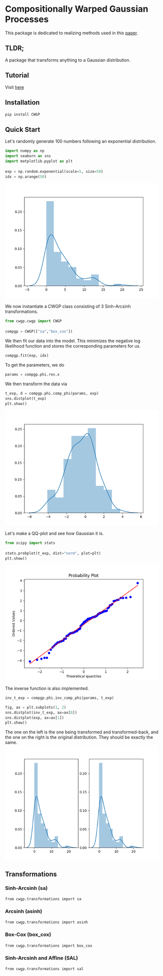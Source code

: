 # Compositionally Warped Gaussian Processes
This package is dedicated to realizing methods used in this [paper](https://arxiv.org/abs/1906.09665).


## TLDR;
A package that transforms anything to a Gaussian distribution.

## Tutorial

Visit [here](./examples/cwgp_beta.ipynb)

## Installation
`pip install CWGP`

## Quick Start

Let's randomly generate 100 numbers following an exponential distribution.
``` python
import numpy as np
import seaborn as sns
import matplotlib.pyplot as plt

exp = np.random.exponential(scale=5, size=50)
idx = np.arange(50)
```
![](./images/1.png)

We now instantiate a CWGP class consisting of 3 Sinh-Arcsinh transformations. 
``` python
from cwgp.cwgp import CWGP

compgp = CWGP(["sa","box_cox"])
```

We then fit our data into the model. This minimizes the negative log likelihood function and stores the corresponding parameters for us.
``` python
compgp.fit(exp, idx)
```

To get the parameters, we do
``` python
params = compgp.phi.res.x
```

We then transform the data via

``` python
t_exp, d = compgp.phi.comp_phi(params, exp)
sns.distplot(t_exp)
plt.show()
```
![](./images/2.png)

Let's make a QQ-plot and see how Gaussian it is.
``` python
from scipy import stats

stats.probplot(t_exp, dist="norm", plot=plt)
plt.show()
```
![](./images/3.png)

The inverse function is also implemented.
``` python
inv_t_exp = compgp.phi.inv_comp_phi(params, t_exp)
```

``` python
fig, ax = plt.subplots(1, 2)
sns.distplot(inv_t_exp, ax=ax[0])
sns.distplot(exp, ax=ax[1])
plt.show()
```

The one on the left is the one being transformed and transformed-back, and the one on the right is the original distribution.
They should be exactly the same.  
![](./images/4.png)

## Transformations

### Sinh-Arcsinh (sa)

`from cwgp.transformations import sa`

### Arcsinh (asinh)

`from cwgp.transformations import asinh`

### Box-Cox (box_cox)

`from cwgp.transformations import box_cox`

### Sinh-Arcsinh and Affine (SAL)

`from cwgp.transformations import sal`
